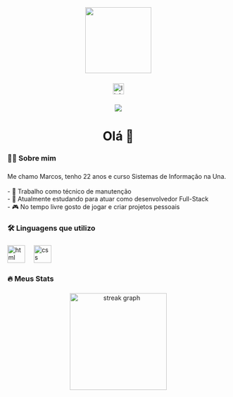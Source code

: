 <div align="center">
  <img height="150" src="https://media.giphy.com/media/M9gbBd9nbDrOTu1Mqx/giphy.gif"  />
</div>

###

<div align="center">
  <a href="https://www.linkedin.com/in/marcos-paulo-075580310/" target="_blank">
    <img src="https://img.shields.io/static/v1?message=LinkedIn&logo=linkedin&label=&color=0077B5&logoColor=white&labelColor=&style=for-the-badge" height="25" alt="linkedin logo"  />
  </a>
</div>

###

<div align="center">
  <img src="https://visitor-badge.laobi.icu/badge?page_id=mppne.mppne&" />
</div>

###

<h1 align="center">Olá 👋</h1>

###

<h3 align="left">👨‍💻 Sobre mim</h3>

###

<p align="left">
  Me chamo Marcos, tenho 22 anos e curso Sistemas de Informação na Una.<br><br>
  - 🔧 Trabalho como técnico de manutenção<br>
  - 🌱 Atualmente estudando para atuar como desenvolvedor Full-Stack<br>
  - 🎮 No tempo livre gosto de jogar e criar projetos pessoais
</p>

###

<h3 align="left">🛠️ Linguagens que utilizo</h3>

###

<div align="left">
  <img src="https://cdn.jsdelivr.net/gh/devicons/devicon/icons/html5/html5-original.svg" height="40" alt="html logo" />
  <img width="12" />
  <img src="https://cdn.jsdelivr.net/gh/devicons/devicon/icons/css3/css3-original.svg" height="40" alt="css logo" />
</div>

###

<h3 align="left">🔥 Meus Stats</h3>

###

<div align="center">
  <img src="https://streak-stats.demolab.com?user=mppne&locale=pt-br&mode=daily&theme=dark&hide_border=false&border_radius=5&order=3" height="220" alt="streak graph"  />
</div>

###
